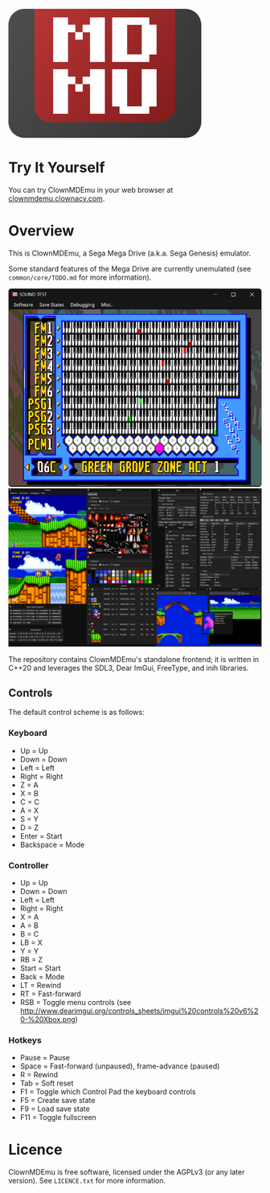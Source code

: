 ![Logo](/assets/logo.png)

# Try It Yourself

You can try ClownMDEmu in your web browser at [clownmdemu.clownacy.com](http://clownmdemu.clownacy.com).

# Overview

This is ClownMDEmu, a Sega Mega Drive (a.k.a. Sega Genesis) emulator.

Some standard features of the Mega Drive are currently unemulated (see
`common/core/TODO.md` for more information).

![Minimal](/assets/screenshot-minimal.png)
![Debug](/assets/screenshot-debug.png)

The repository contains ClownMDEmu's standalone frontend; it is written in
C++20 and leverages the SDL3, Dear ImGui, FreeType, and inih libraries.

## Controls

The default control scheme is as follows:

### Keyboard

- Up        = Up
- Down      = Down
- Left      = Left
- Right     = Right
- Z         = A
- X         = B
- C         = C
- A         = X
- S         = Y
- D         = Z
- Enter     = Start
- Backspace = Mode

### Controller

- Up    = Up
- Down  = Down
- Left  = Left
- Right = Right
- X     = A
- A     = B
- B     = C
- LB    = X
- Y     = Y
- RB    = Z
- Start = Start
- Back  = Mode
- LT    = Rewind
- RT    = Fast-forward
- RSB   = Toggle menu controls (see http://www.dearimgui.org/controls_sheets/imgui%20controls%20v6%20-%20Xbox.png)

### Hotkeys

- Pause = Pause
- Space = Fast-forward (unpaused), frame-advance (paused)
- R     = Rewind
- Tab   = Soft reset
- F1    = Toggle which Control Pad the keyboard controls
- F5    = Create save state
- F9    = Load save state
- F11   = Toggle fullscreen

# Licence

ClownMDEmu is free software, licensed under the AGPLv3 (or any later version).
See `LICENCE.txt` for more information.
